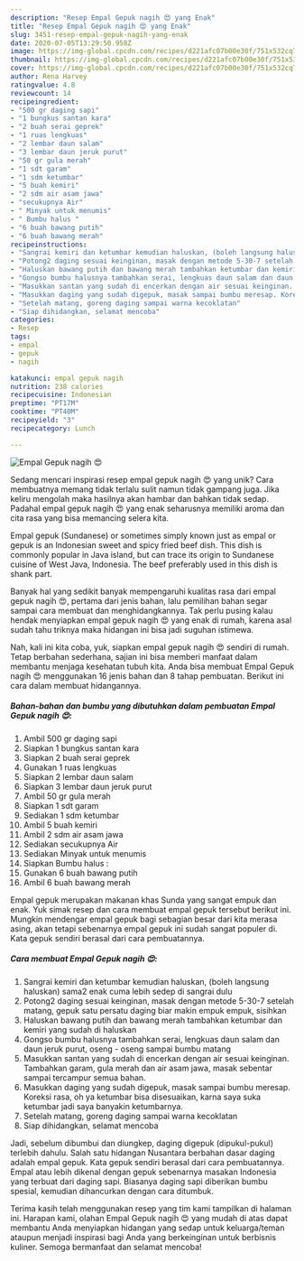 ```yaml
---
description: "Resep Empal Gepuk nagih 😍 yang Enak"
title: "Resep Empal Gepuk nagih 😍 yang Enak"
slug: 3451-resep-empal-gepuk-nagih-yang-enak
date: 2020-07-05T13:29:50.958Z
image: https://img-global.cpcdn.com/recipes/d221afc07b00e30f/751x532cq70/empal-gepuk-nagih-😍-foto-resep-utama.jpg
thumbnail: https://img-global.cpcdn.com/recipes/d221afc07b00e30f/751x532cq70/empal-gepuk-nagih-😍-foto-resep-utama.jpg
cover: https://img-global.cpcdn.com/recipes/d221afc07b00e30f/751x532cq70/empal-gepuk-nagih-😍-foto-resep-utama.jpg
author: Rena Harvey
ratingvalue: 4.8
reviewcount: 14
recipeingredient:
- "500 gr daging sapi"
- "1 bungkus santan kara"
- "2 buah serai geprek"
- "1 ruas lengkuas"
- "2 lembar daun salam"
- "3 lembar daun jeruk purut"
- "50 gr gula merah"
- "1 sdt garam"
- "1 sdm ketumbar"
- "5 buah kemiri"
- "2 sdm air asam jawa"
- "secukupnya Air"
- " Minyak untuk menumis"
- " Bumbu halus "
- "6 buah bawang putih"
- "6 buah bawang merah"
recipeinstructions:
- "Sangrai kemiri dan ketumbar kemudian haluskan, (boleh langsung haluskan) sama2 enak cuma lebih sedep di sangrai dulu"
- "Potong2 daging sesuai keinginan, masak dengan metode 5-30-7 setelah matang, gepuk satu persatu daging biar makin empuk empuk, sisihkan"
- "Haluskan bawang putih dan bawang merah tambahkan ketumbar dan kemiri yang sudah di haluskan"
- "Gongso bumbu halusnya tambahkan serai, lengkuas daun salam dan daun jeruk purut, oseng - oseng sampai bumbu matang"
- "Masukkan santan yang sudah di encerkan dengan air sesuai keinginan. Tambahkan garam, gula merah dan air asam jawa, masak sebentar sampai tercampur semua bahan."
- "Masukkan daging yang sudah digepuk, masak sampai bumbu meresap. Koreksi rasa, oh ya ketumbar bisa disesuaikan, karna saya suka ketumbar jadi saya banyakin ketumbarnya."
- "Setelah matang, goreng daging sampai warna kecoklatan"
- "Siap dihidangkan, selamat mencoba"
categories:
- Resep
tags:
- empal
- gepuk
- nagih

katakunci: empal gepuk nagih 
nutrition: 238 calories
recipecuisine: Indonesian
preptime: "PT17M"
cooktime: "PT40M"
recipeyield: "3"
recipecategory: Lunch

---
```



![Empal Gepuk nagih 😍](https://img-global.cpcdn.com/recipes/d221afc07b00e30f/751x532cq70/empal-gepuk-nagih-😍-foto-resep-utama.jpg)

Sedang mencari inspirasi resep empal gepuk nagih 😍 yang unik? Cara membuatnya memang tidak terlalu sulit namun tidak gampang juga. Jika keliru mengolah maka hasilnya akan hambar dan bahkan tidak sedap. Padahal empal gepuk nagih 😍 yang enak seharusnya memiliki aroma dan cita rasa yang bisa memancing selera kita.

Empal gepuk (Sundanese) or sometimes simply known just as empal or gepuk is an Indonesian sweet and spicy fried beef dish. This dish is commonly popular in Java island, but can trace its origin to Sundanese cuisine of West Java, Indonesia. The beef preferably used in this dish is shank part.

Banyak hal yang sedikit banyak mempengaruhi kualitas rasa dari empal gepuk nagih 😍, pertama dari jenis bahan, lalu pemilihan bahan segar sampai cara membuat dan menghidangkannya. Tak perlu pusing kalau hendak menyiapkan empal gepuk nagih 😍 yang enak di rumah, karena asal sudah tahu triknya maka hidangan ini bisa jadi suguhan istimewa.


Nah, kali ini kita coba, yuk, siapkan empal gepuk nagih 😍 sendiri di rumah. Tetap berbahan sederhana, sajian ini bisa memberi manfaat dalam membantu menjaga kesehatan tubuh kita. Anda bisa membuat Empal Gepuk nagih 😍 menggunakan 16 jenis bahan dan 8 tahap pembuatan. Berikut ini cara dalam membuat hidangannya.

<!--inarticleads1-->

##### Bahan-bahan dan bumbu yang dibutuhkan dalam pembuatan Empal Gepuk nagih 😍:

1. Ambil 500 gr daging sapi
1. Siapkan 1 bungkus santan kara
1. Siapkan 2 buah serai geprek
1. Gunakan 1 ruas lengkuas
1. Siapkan 2 lembar daun salam
1. Siapkan 3 lembar daun jeruk purut
1. Ambil 50 gr gula merah
1. Siapkan 1 sdt garam
1. Sediakan 1 sdm ketumbar
1. Ambil 5 buah kemiri
1. Ambil 2 sdm air asam jawa
1. Sediakan secukupnya Air
1. Sediakan  Minyak untuk menumis
1. Siapkan  Bumbu halus :
1. Gunakan 6 buah bawang putih
1. Ambil 6 buah bawang merah


Empal gepuk merupakan makanan khas Sunda yang sangat empuk dan enak. Yuk simak resep dan cara membuat empal gepuk tersebut berikut ini. Mungkin mendengar empal gepuk bagi sebagian besar dari kita merasa asing, akan tetapi sebenarnya empal gepuk ini sudah sangat populer di. Kata gepuk sendiri berasal dari cara pembuatannya. 

<!--inarticleads2-->

##### Cara membuat Empal Gepuk nagih 😍:

1. Sangrai kemiri dan ketumbar kemudian haluskan, (boleh langsung haluskan) sama2 enak cuma lebih sedep di sangrai dulu
1. Potong2 daging sesuai keinginan, masak dengan metode 5-30-7 setelah matang, gepuk satu persatu daging biar makin empuk empuk, sisihkan
1. Haluskan bawang putih dan bawang merah tambahkan ketumbar dan kemiri yang sudah di haluskan
1. Gongso bumbu halusnya tambahkan serai, lengkuas daun salam dan daun jeruk purut, oseng - oseng sampai bumbu matang
1. Masukkan santan yang sudah di encerkan dengan air sesuai keinginan. Tambahkan garam, gula merah dan air asam jawa, masak sebentar sampai tercampur semua bahan.
1. Masukkan daging yang sudah digepuk, masak sampai bumbu meresap. Koreksi rasa, oh ya ketumbar bisa disesuaikan, karna saya suka ketumbar jadi saya banyakin ketumbarnya.
1. Setelah matang, goreng daging sampai warna kecoklatan
1. Siap dihidangkan, selamat mencoba


Jadi, sebelum dibumbui dan diungkep, daging digepuk (dipukul-pukul) terlebih dahulu. Salah satu hidangan Nusantara berbahan dasar daging adalah empal gepuk. Kata gepuk sendiri berasal dari cara pembuatannya. Empal atau lebih dikenal dengan gepuk sebenarnya masakan Indonesia yang terbuat dari daging sapi. Biasanya daging sapi diberikan bumbu spesial, kemudian dihancurkan dengan cara ditumbuk. 

Terima kasih telah menggunakan resep yang tim kami tampilkan di halaman ini. Harapan kami, olahan Empal Gepuk nagih 😍 yang mudah di atas dapat membantu Anda menyiapkan hidangan yang sedap untuk keluarga/teman ataupun menjadi inspirasi bagi Anda yang berkeinginan untuk berbisnis kuliner. Semoga bermanfaat dan selamat mencoba!
